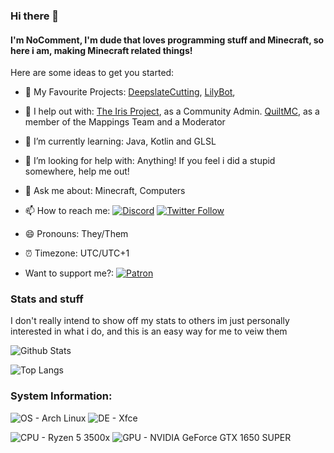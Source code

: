 ### Hi there 👋
#### I'm NoComment, I'm dude that loves programming stuff and Minecraft, so here i am, making Minecraft related things!

Here are some ideas to get you started:

- 🔭 My Favourite Projects: [DeepslateCutting](https://github.com/NoComment1105/DeepslateCutting-fabric), [LilyBot](https://github.com/IrisShaders/LilyBot), 
- 🔭 I help out with: [The Iris Project](https://github.com/IrisShaders/), as a Community Admin. [QuiltMC](https://github.com/QuiltMC), as a member of the Mappings Team and a Moderator
- 🌱 I’m currently learning: Java, Kotlin and GLSL
- 🤔 I’m looking for help with: Anything! If you feel i did a stupid somewhere, help me out!
- 💬 Ask me about: Minecraft, Computers
- 📫 How to reach me:  [![Discord](https://img.shields.io/discord/803619130090848286?color=%237289DA&label=Discord&logo=discord&logoColor=white)](https://discord.gg/28N2Eeq2tT) [![Twitter Follow](https://img.shields.io/twitter/follow/NoComment1105?label=%40NoComment1105&style=social)](https://twitter.com/NoComment1105) 
- 😄 Pronouns: They/Them
- ⏰ Timezone: UTC/UTC+1

- Want to support me?:  [![Patron](https://img.shields.io/endpoint.svg?url=https%3A%2F%2Fshieldsio-patreon.vercel.app%2Fapi%3Fusername%3DNoComment1105%26type%3Dpatrons&style=social)](https://www.patreon.com/NoComment1105) 

 ### Stats and stuff
 I don't really intend to show off my stats to others im just personally interested in what i do, and this is an easy way for me to veiw them

![Github Stats](https://github-readme-stats.vercel.app/api?username=NoComment1105&count_private=true&show_icons=true&include_all_commits=true&theme=dracula) 

![Top Langs](https://github-readme-stats.vercel.app/api/top-langs/?username=NoComment1105&layout=compact&theme=dracula)


### System Information:

![OS - Arch Linux](https://img.shields.io/badge/Arch_Linux-1793D1?style=for-the-badge&logo=arch-linux&logoColor=white)
![DE - Xfce](https://img.shields.io/badge/Xfce-black?style=for-the-badge&logo=xfce&logoColor=white)

![CPU - Ryzen 5 3500x](https://img.shields.io/badge/Ryzen_5_3500x-ED1C24?style=for-the-badge&logo=amd&logoColor=white)
![GPU - NVIDIA GeForce GTX 1650 SUPER](https://img.shields.io/badge/GTX_1650_SUPER-76b900?style=for-the-badge&logo=nvidia&logoColor=white)
